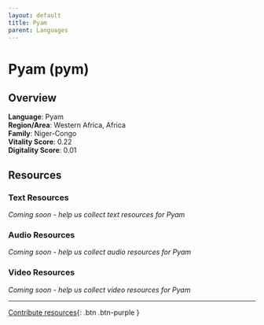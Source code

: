 ```yaml
---
layout: default
title: Pyam
parent: Languages
---
```


# Pyam (pym)

## Overview

**Language**: Pyam  
**Region/Area**: Western Africa, Africa  
**Family**: Niger-Congo  
**Vitality Score**: 0.22  
**Digitality Score**: 0.01  

## Resources

### Text Resources
*Coming soon - help us collect text resources for Pyam*

### Audio Resources
*Coming soon - help us collect audio resources for Pyam*

### Video Resources
*Coming soon - help us collect video resources for Pyam*

---

[Contribute resources](https://fairtrain.github.io/){: .btn .btn-purple }
